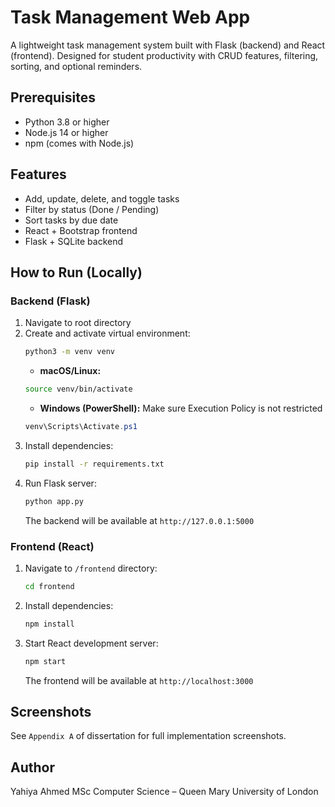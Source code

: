 # Task Management Web App

A lightweight task management system built with Flask (backend) and React (frontend).
Designed for student productivity with CRUD features, filtering, sorting, and optional reminders.

## Prerequisites
- Python 3.8 or higher
- Node.js 14 or higher
- npm (comes with Node.js)

## Features
- Add, update, delete, and toggle tasks
- Filter by status (Done / Pending)
- Sort tasks by due date
- React + Bootstrap frontend
- Flask + SQLite backend

## How to Run (Locally)
### Backend (Flask)
1. Navigate to root directory
2. Create and activate virtual environment:  
   ```bash
   python3 -m venv venv
   ```
   - **macOS/Linux:**  
   ```bash
   source venv/bin/activate
   ```
   - **Windows (PowerShell):**
   Make sure Execution Policy is not restricted
   ```powershell
   venv\Scripts\Activate.ps1
   ```
3. Install dependencies:  
   ```bash
   pip install -r requirements.txt
   ```
4. Run Flask server:  
   ```bash
   python app.py
   ```
   The backend will be available at `http://127.0.0.1:5000`

### Frontend (React)
1. Navigate to `/frontend` directory:
   ```bash
   cd frontend
   ```
2. Install dependencies:  
   ```bash
   npm install
   ```
3. Start React development server:  
   ```bash
   npm start
   ```
   The frontend will be available at `http://localhost:3000`  

## Screenshots
See `Appendix A` of dissertation for full implementation screenshots.

## Author
Yahiya Ahmed
MSc Computer Science – Queen Mary University of London
